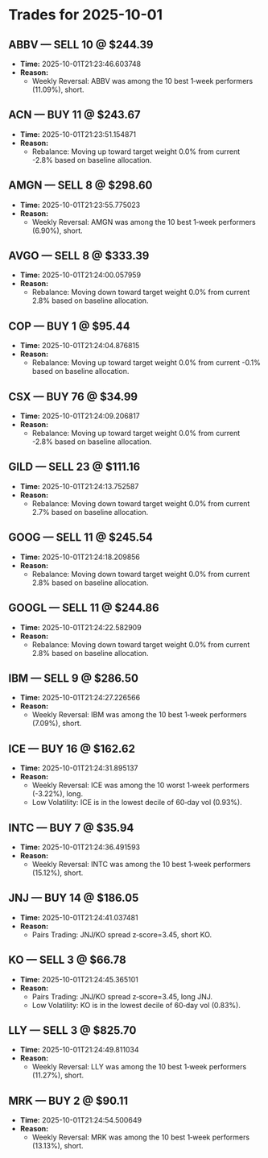 # Trades for 2025-10-01

## ABBV — SELL 10 @ $244.39
- **Time:** 2025-10-01T21:23:46.603748
- **Reason:**
  - Weekly Reversal: ABBV was among the 10 best 1‑week performers (11.09%), short.

## ACN — BUY 11 @ $243.67
- **Time:** 2025-10-01T21:23:51.154871
- **Reason:**
  - Rebalance: Moving up toward target weight 0.0% from current -2.8% based on baseline allocation.

## AMGN — SELL 8 @ $298.60
- **Time:** 2025-10-01T21:23:55.775023
- **Reason:**
  - Weekly Reversal: AMGN was among the 10 best 1‑week performers (6.90%), short.

## AVGO — SELL 8 @ $333.39
- **Time:** 2025-10-01T21:24:00.057959
- **Reason:**
  - Rebalance: Moving down toward target weight 0.0% from current 2.8% based on baseline allocation.

## COP — BUY 1 @ $95.44
- **Time:** 2025-10-01T21:24:04.876815
- **Reason:**
  - Rebalance: Moving up toward target weight 0.0% from current -0.1% based on baseline allocation.

## CSX — BUY 76 @ $34.99
- **Time:** 2025-10-01T21:24:09.206817
- **Reason:**
  - Rebalance: Moving up toward target weight 0.0% from current -2.8% based on baseline allocation.

## GILD — SELL 23 @ $111.16
- **Time:** 2025-10-01T21:24:13.752587
- **Reason:**
  - Rebalance: Moving down toward target weight 0.0% from current 2.7% based on baseline allocation.

## GOOG — SELL 11 @ $245.54
- **Time:** 2025-10-01T21:24:18.209856
- **Reason:**
  - Rebalance: Moving down toward target weight 0.0% from current 2.8% based on baseline allocation.

## GOOGL — SELL 11 @ $244.86
- **Time:** 2025-10-01T21:24:22.582909
- **Reason:**
  - Rebalance: Moving down toward target weight 0.0% from current 2.8% based on baseline allocation.

## IBM — SELL 9 @ $286.50
- **Time:** 2025-10-01T21:24:27.226566
- **Reason:**
  - Weekly Reversal: IBM was among the 10 best 1‑week performers (7.09%), short.

## ICE — BUY 16 @ $162.62
- **Time:** 2025-10-01T21:24:31.895137
- **Reason:**
  - Weekly Reversal: ICE was among the 10 worst 1‑week performers (-3.22%), long.
  - Low Volatility: ICE is in the lowest decile of 60‑day vol (0.93%).

## INTC — BUY 7 @ $35.94
- **Time:** 2025-10-01T21:24:36.491593
- **Reason:**
  - Weekly Reversal: INTC was among the 10 best 1‑week performers (15.12%), short.

## JNJ — BUY 14 @ $186.05
- **Time:** 2025-10-01T21:24:41.037481
- **Reason:**
  - Pairs Trading: JNJ/KO spread z‑score=3.45, short KO.

## KO — SELL 3 @ $66.78
- **Time:** 2025-10-01T21:24:45.365101
- **Reason:**
  - Pairs Trading: JNJ/KO spread z‑score=3.45, long JNJ.
  - Low Volatility: KO is in the lowest decile of 60‑day vol (0.83%).

## LLY — SELL 3 @ $825.70
- **Time:** 2025-10-01T21:24:49.811034
- **Reason:**
  - Weekly Reversal: LLY was among the 10 best 1‑week performers (11.27%), short.

## MRK — BUY 2 @ $90.11
- **Time:** 2025-10-01T21:24:54.500649
- **Reason:**
  - Weekly Reversal: MRK was among the 10 best 1‑week performers (13.13%), short.

